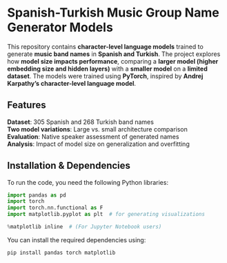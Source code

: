 # **Spanish-Turkish Music Group Name Generator Models**  

This repository contains **character-level language models** trained to generate **music band names** in **Spanish and Turkish**. The project explores how **model size impacts performance**, comparing a **larger model (higher embedding size and hidden layers)** with a **smaller model** on a **limited dataset**. The models were trained using **PyTorch**, inspired by **Andrej Karpathy’s character-level language model**.  

## **Features**  
 **Dataset**: 305 Spanish and 268 Turkish band names  
 **Two model variations**: Large vs. small architecture comparison  
 **Evaluation**: Native speaker assessment of generated names  
 **Analysis**: Impact of model size on generalization and overfitting  

## **Installation & Dependencies**  
To run the code, you need the following Python libraries:  

```python
import pandas as pd  
import torch  
import torch.nn.functional as F  
import matplotlib.pyplot as plt  # for generating visualizations  

%matplotlib inline  # (For Jupyter Notebook users)
```  

You can install the required dependencies using:  
```bash
pip install pandas torch matplotlib
```  
